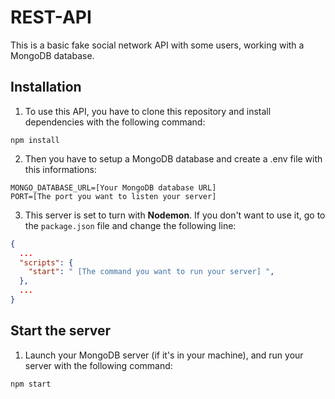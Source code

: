 # REST-API

This is a basic fake social network API with some users, working with a MongoDB database.

## Installation
1. To use this API, you have to clone this repository and install dependencies with the following command:
```
npm install
``` 

2. Then you have to setup a MongoDB database and create a .env file with this informations:
```
MONGO_DATABASE_URL=[Your MongoDB database URL]
PORT=[The port you want to listen your server]
```

3. This server is set to turn with **Nodemon**. If you don't want to use it, go to the `package.json` file and change the following line:
```json
{
  ...
  "scripts": {
    "start": " [The command you want to run your server] ",
  },
  ...
}
```

## Start the server
1. Launch your MongoDB server (if it's in your machine), and run your server with the following command:
```
npm start
```
